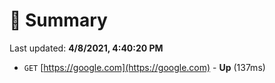 # 📖 Summary
Last updated: **4/8/2021, 4:40:20 PM**

- `GET` [https://google.com](https://google.com) - **Up** (137ms)
